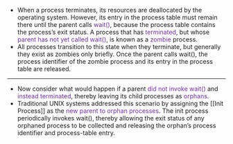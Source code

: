 
- When a process terminates, its resources are deallocated by the operating system. However, its entry in the process table must remain there until the parent calls <span style="color:rgb(112, 48, 160)">wait()</span>, because the process table contains the process’s exit status. A process that has <span style="color:rgb(112, 48, 160)">terminated</span>, but whose <span style="color:rgb(112, 48, 160)">parent has not yet called wait()</span>, is known as a <span style="color:rgb(112, 48, 160)">zombie</span> process.
- All processes transition to this state when they terminate, but generally they exist as zombies only briefly. Once the parent calls wait(), the process identifier of the zombie process and its entry in the process table are released.

---

- Now consider what would happen if a parent <span style="color:rgb(112, 48, 160)">did not invoke wait()</span> and <span style="color:rgb(112, 48, 160)">instead terminated</span>, thereby leaving its child processes as <span style="color:rgb(112, 48, 160)">orphans</span>.
- Traditional UNIX systems addressed this scenario by assigning the [[Init Process]] as the <span style="color:rgb(112, 48, 160)">new parent to orphan processes</span>. The init process periodically invokes wait(), thereby allowing the exit status of any orphaned process to be collected and releasing the orphan’s process identifier and process-table entry.
